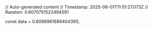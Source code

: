// Auto-generated content
// Timestamp: 2025-06-01T11:51:27.073Z
// Random: 0.6070751522494591

const data = 0.8086961689404395;